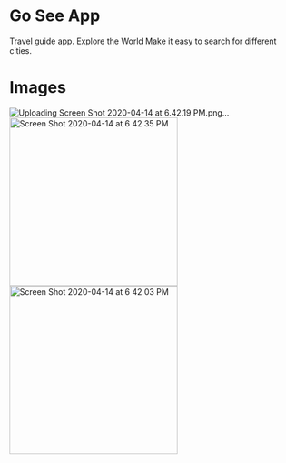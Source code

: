 # Go See App

Travel guide app. 
Explore the World
Make it easy to search for different cities. 


# Images
![Uploading Screen Shot 2020-04-14 at 6.42.19 PM.png…]()
<img width="296" alt="Screen Shot 2020-04-14 at 6 42 35 PM" src="https://user-images.githubusercontent.com/33560697/79289989-bf151e00-7e7f-11ea-91ee-935a32e6ad19.png">
<img width="296" alt="Screen Shot 2020-04-14 at 6 42 03 PM" src="https://user-images.githubusercontent.com/33560697/79289995-c0dee180-7e7f-11ea-8815-f644c9e48e8f.png">


